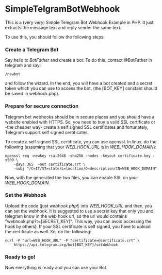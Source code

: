 # SimpleTelgramBotWebhook
This is a (very very) Simple Telegram Bot Webhook Example in PHP. It just extracts the message text and reply sender the same text. 

To use this, you should follow the following steps:

### Create a Telegram Bot
Say hello to *BotFather* and create a bot. To do this, contact @BotFather in telegram and say:

```
/newbot
```
and follow the wizard. In the end, you will have a bot created and a secret token which you can use to access the bot.
(the [BOT_KEY] constant should be saved in webhook.php).

### Prepare for secure connection
Telegrom bot webhooks should be in secure places and you should have a website enabled with HTTPS. So, you need to buy a valid SSL certificate or -the cheaper way- create a self signed SSL certificates and fortunately, Telegrom support self signed certificates.

To create a self signed SSL certificate, you can use openssl. In linux, do the following (assuming that your *WEB_HOOK_URL* is in *WEB_HOOK_DOMAIN*):

```
openssl req -newkey rsa:2048 -sha256 -nodes -keyout certificate.key -x509 \
    -days 365  -out certificate.crt \
    -subj "/C=IT/ST=state/L=location/O=description/CN=WEB_HOOK_DOMAIN"
```

Now, with the generated the two files, you can enable SSL on your *WEB_HOOK_DOMAIN*.

### Set the Webhook

Upload the code (just *webhook.php*!) into *WEB_HOOK_URL* and then, you can set the webhook. It is suggested to use a secret key that only you and telegram know in the web hook url, so the url would contains "webhook.php?t=[SECRET_KEY]". This way, you can avoid accessing the hook by others). If your SSL certificate is self signed, you have to upload the certificate as well. So, do the following:

```
curl -F "url=WEB_HOOK_URL" -F "certificate=@certificate.crt" \
    https://api.telegram.org/bot[BOT_KEY]/setWebhook
```

### Ready to go!
Now everything is ready and you can use your Bot.
